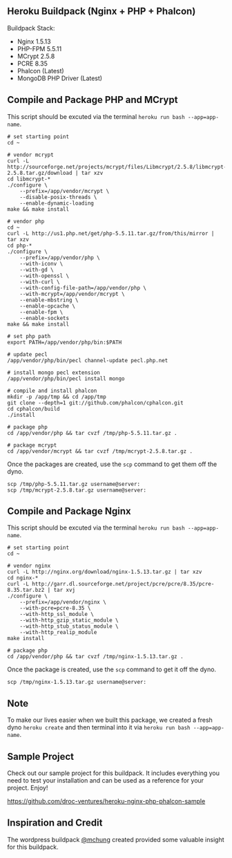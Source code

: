 Heroku Buildpack (Nginx + PHP + Phalcon)
----------------------------------
Buildpack Stack:
* Nginx 1.5.13
* PHP-FPM 5.5.11
* MCrypt 2.5.8
* PCRE 8.35
* Phalcon (Latest)
* MongoDB PHP Driver (Latest)

Compile and Package PHP and MCrypt
----------------------------------
This script should be excuted via the terminal ```heroku run bash --app=app-name```.
```
# set starting point
cd ~

# vendor mcrypt
curl -L http://sourceforge.net/projects/mcrypt/files/Libmcrypt/2.5.8/libmcrypt-2.5.8.tar.gz/download | tar xzv
cd libmcrypt-*
./configure \
	--prefix=/app/vendor/mcrypt \
	--disable-posix-threads \
	--enable-dynamic-loading
make && make install

# vendor php
cd ~
curl -L http://us1.php.net/get/php-5.5.11.tar.gz/from/this/mirror | tar xzv
cd php-*
./configure \
    --prefix=/app/vendor/php \
    --with-iconv \
    --with-gd \
    --with-openssl \
    --with-curl \
    --with-config-file-path=/app/vendor/php \
    --with-mcrypt=/app/vendor/mcrypt \
    --enable-mbstring \
    --enable-opcache \
    --enable-fpm \
    --enable-sockets
make && make install

# set php path
export PATH=/app/vendor/php/bin:$PATH

# update pecl
/app/vendor/php/bin/pecl channel-update pecl.php.net

# install mongo pecl extension
/app/vendor/php/bin/pecl install mongo

# compile and install phalcon
mkdir -p /app/tmp && cd /app/tmp
git clone --depth=1 git://github.com/phalcon/cphalcon.git
cd cphalcon/build
./install

# package php
cd /app/vendor/php && tar cvzf /tmp/php-5.5.11.tar.gz .

# package mcrypt
cd /app/vendor/mcrypt && tar cvzf /tmp/mcrypt-2.5.8.tar.gz .
```
Once the packages are created, use the ```scp``` command to get them off the dyno.
```
scp /tmp/php-5.5.11.tar.gz username@server:
scp /tmp/mcrypt-2.5.8.tar.gz username@server:
```

Compile and Package Nginx
----------------------------------
This script should be excuted via the terminal ```heroku run bash --app=app-name```.
```
# set starting point
cd ~

# vendor nginx
curl -L http://nginx.org/download/nginx-1.5.13.tar.gz | tar xzv
cd nginx-*
curl -L http://garr.dl.sourceforge.net/project/pcre/pcre/8.35/pcre-8.35.tar.bz2 | tar xvj
./configure \
	--prefix=/app/vendor/nginx \
	--with-pcre=pcre-8.35 \
	--with-http_ssl_module \
	--with-http_gzip_static_module \
	--with-http_stub_status_module \
	--with-http_realip_module
make install

# package php
cd /app/vendor/php && tar cvzf /tmp/nginx-1.5.13.tar.gz .
```
Once the package is created, use the ```scp``` command to get it off the dyno.
```
scp /tmp/nginx-1.5.13.tar.gz username@server:
```

Note
----
To make our lives easier when we built this package, we created a fresh dyno ```heroku create``` and then terminal into it via ```heroku run bash --app=app-name```.

Sample Project
--------------
Check out our sample project for this buildpack. It includes everything you need to test your installation and can be used as a reference for your project. Enjoy!

https://github.com/droc-ventures/heroku-nginx-php-phalcon-sample

Inspiration and Credit
----------------------
The wordpress buildpack [@mchung](https://github.com/mchung) created provided some valuable insight for this buildpack.
